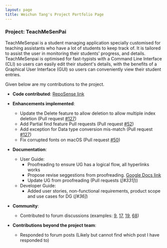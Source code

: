 ```yaml
---
layout: page
title: Weichun Tang's Project Portfolio Page
---
```


### Project: TeachMeSenPai

TeachMeSenpai is a student managing application specially customised for teaching assistants who have a lot of students to keep track of. It is tailored to assist the user in monitoring their students' progress, and details. TeachMeSenpai is optimised for fast-typists with a Command Line Interface (CLI) so users can easily edit their student's details, with the benefits of a Graphical User Interface (GUI) so users can conveniently view their student entries.

Given below are my contributions to the project.

* **Code contributed**: [RepoSense link](https://nus-cs2103-ay2223s2.github.io/tp-dashboard/?search=alextang809&breakdown=true)

* **Enhancements implemented**:
  * Update the Delete feature to allow deletion to allow multiple index deletion (Pull request [\#127]())
  * Add Partial find feature Pull requests (Pull request [\#52]())
  * Add exception for Data type conversion mis-match (Pull request [\#127]())
  * Fix corrupted fonts on macOS (Pull request [\#50]())

* **Documentation**:
  * User Guide:
    * Proofreading to ensure UG has a logical flow, all hyperlinks works
    * Propose revise seggestions from proofreading. [Google Docs link](https://docs.google.com/document/d/17r9UW7hXrXqsuTjcml3N8ksyzeK_k7Jr9UI8u8lC31M/edit)
    * Update UG from proofreading (Pull requests (_[\#331]_))
  * Developer Guide:
    * Added user stories, non-functional requirements, product scope and use cases for DG (_[#36]_)

* **Community**:
  * Contributed to forum discussions (examples: [9](), [17](), [19](), [68]())

* **Contributions beyond the project team**:
  * Responded to forum posts (Likely but cannot find which post I have responded to)
